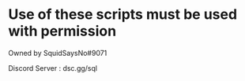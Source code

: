 # Use of these scripts must be used with permission

Owned by SquidSaysNo#9071

Discord Server : dsc.gg/sql
